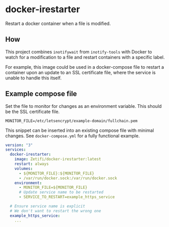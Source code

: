 # docker-irestarter

Restart a docker container when a file is modified.

## How

This project combines `inotifywait` from `inotify-tools` with Docker to watch for a modification to a file and restart containers with a specific label.

For example, this image could be used in a docker-compose file to restart a container upon an update to an SSL certificate file, where the service is unable to handle this itself.

## Example compose file
Set the file to monitor for changes as an environment variable.
This should be the SSL certificate file.
```
MONITOR_FILE=/etc/letsencrypt/example-domain/fullchain.pem 
```

This snippet can be inserted into an existing compose file with minimal changes.
See `docker-compose.yml` for a fully functional example.
```yml
version: "3"
services:
  docker-irestarter:
    image: Zetifi/docker-irestarter:latest
    restart: always
    volumes:
      - ${MONITOR_FILE}:${MONITOR_FILE}
      - /var/run/docker.sock:/var/run/docker.sock
    environment:
      - MONITOR_FILE=${MONITOR_FILE}
      # Update service name to be restarted
      - SERVICE_TO_RESTART=example_https_service

  # Ensure service name is explicit
  # We don't want to restart the wrong one
  example_https_service:
    ...
```
<!--
### Publishing

Notes for building and publishing
```bash
docker build -t Zetifi/docker-irestarter:latest .
```

### Full working example

Dockerfile.example-https-service
```yml
FROM alpine:latest

RUN touch example.log

CMD ["tail", "-f", "example.log"]
```

docker-compose.yml
```yml
version: "3"
services:
  docker-irestarter:
    build:
      context: .
    restart: always
    volumes:
      - ${MONITOR_FILE}:${MONITOR_FILE}
      - /var/run/docker.sock:/var/run/docker.sock
    environment:
      - MONITOR_FILE=${MONITOR_FILE}
      - SERVICE_TO_RESTART=example-https-service

  example-https-service:
    build:
      context: .
      dockerfile: Dockerfile.example-https-service
    volumes:
      - ${MONITOR_FILE}:${MONITOR_FILE}
```
-->